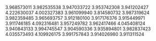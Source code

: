 3.968573011
3.982535538
3.947033722
3.953742308
3.941202427
4.222630037
4.002327383
3.961099940
3.814580732
3.987319624
3.982359485
3.965693757
3.912180100
3.917176376
3.915449971
3.911746185
4.092316481
3.957249782
3.962417466
4.045408124
3.940843133
3.994745547
3.904590336
3.935894801
3.982837423
4.035573493
4.109926175
3.991757843
3.914026980
3.911311524
